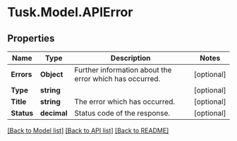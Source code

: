 # Tusk.Model.APIError

## Properties

Name | Type | Description | Notes
------------ | ------------- | ------------- | -------------
**Errors** | **Object** | Further information about the error which has occurred. | [optional] 
**Type** | **string** |  | [optional] 
**Title** | **string** | The error which has occurred. | [optional] 
**Status** | **decimal** | Status code of the response. | [optional] 

[[Back to Model list]](../README.md#documentation-for-models) [[Back to API list]](../README.md#documentation-for-api-endpoints) [[Back to README]](../README.md)


